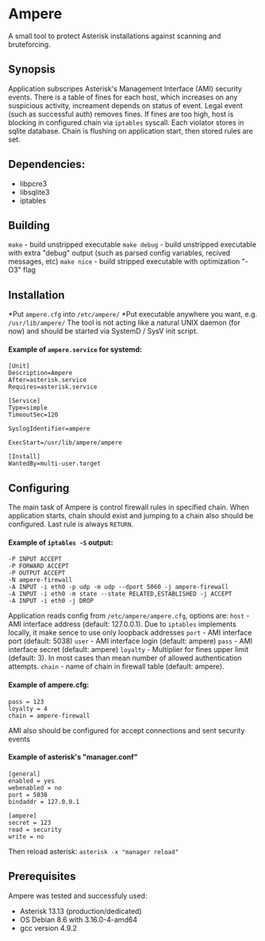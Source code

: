 # Ampere 
A small tool to protect Asterisk installations against scanning and bruteforcing.

## Synopsis
Application subscripes Asterisk's Management Interface (AMI) security events.
There is a table of fines for each host, which increases on any suspicious activity, increament depends on status of event.
Legal event (such as successful auth) removes fines.
If fines are too high, host is blocking in configured chain via `iptables` syscall.
Each violator stores in sqlite database.
Chain is flushing on application start, then stored rules are set.

## Dependencies:
- libpcre3
- libsqlite3
- iptables

## Building
`make` - build unstripped executable
`make debug` - build unstripped executable with extra "debug" output (such as parsed config variables, recived messages, etc)
`make nice` - build stripped executable with optimization "-O3" flag

## Installation
*Put `ampere.cfg` into `/etc/ampere/`
*Put executable anywhere you want, e.g. `/usr/lib/ampere/`
The tool is not acting like a natural UNIX daemon (for now) and should be started via SystemD / SysV init script.
#### Example of `ampere.service` for systemd:
```
[Unit]
Description=Ampere 
After=asterisk.service
Requires=asterisk.service

[Service]
Type=simple
TimeoutSec=120

SyslogIdentifier=ampere

ExecStart=/usr/lib/ampere/ampere

[Install]
WantedBy=multi-user.target
```

## Configuring
The main task of Ampere is control firewall rules in specified chain.
When application starts, chain should exist and jumping to a chain also should be configured.
Last rule is always `RETURN`.
#### Example of `iptables -S` output:
```
-P INPUT ACCEPT
-P FORWARD ACCEPT
-P OUTPUT ACCEPT
-N ampere-firewall
-A INPUT -i eth0 -p udp -m udp --dport 5060 -j ampere-firewall
-A INPUT -i eth0 -m state --state RELATED,ESTABLISHED -j ACCEPT
-A INPUT -i eth0 -j DROP
```

Application reads config from `/etc/ampere/ampere.cfg`, options are:
`host` - AMI interface address (default: 127.0.0.1). Due to `iptables` implements locally, it make sence to use only loopback addresses
`port` - AMI interface port (default: 5038)
`user` - AMI interface login (default: ampere)
`pass` - AMI interface secret (default: ampere)
`loyalty` - Multiplier for fines upper limit (default: 3). In most cases than mean number of allowed authentication attempts.
`chain` - name of chain in firewall table (default: ampere).
#### Example of ampere.cfg:
```
pass = 123
loyalty = 4
chain = ampere-firewall
```

AMI also should be configured for accept connections and sent security events
#### Example of asterisk's "manager.conf"
```
[general]
enabled = yes
webenabled = no
port = 5038
bindaddr = 127.0.0.1

[ampere]
secret = 123
read = security
write = no
```

Then reload asterisk:
`asterisk -x "manager reload"`

## Prerequisites
Ampere was tested and successfuly used:
* Asterisk 13.13 (production/dedicated)
* OS Debian 8.6 with 3.16.0-4-amd64
* gcc version 4.9.2

